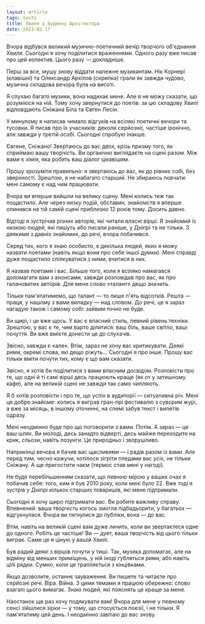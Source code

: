 ```yaml
---
layout: article
tags: texts
title: Хвиля у Будинку Архітектора
date: 2023-02-17
---
```


Вчора відбувся великий музично-поетичний вечір творчого об'єднання Хвиля. Сьогодні я хочу поділитися враженнями. Одного разу вже писав про цей колектив. Цього разу — докладніше.

Перш за все, мушу знову віддати належне музикантам. Нік Корнері (клавішні) та Олександр Архіпов (скрипка) грали як завжди чудово, музична складова вечора була на висоті.

Я слухаю багато музики, вона надихає мене. Але я не можу сказати, що розуміюся на ній. Тому хочу звернутися до поетів: за цю складову Хвилі відповідають Сніжана Біла та Євген Лесін.

У минулому я написав чимало відгуків на всілякі поетичні вечори та тусовки. Я писав про їх учасників: деколи серйозно, частіше іронічно, але завжди у третій особі. Сьогодні спробую інакше.

Євгене, Сніжано! Звертаюсь до вас двох, крізь призму того, як сприймаю вашу творчість. Ви органічно виглядаєте на сцені разом. Між вами є хімія, яка робить ваш діалог цікавішим.

Прошу зрозуміти правильно: я звертаюсь до вас, як до рівних собі, без зверхності. Зрештою, я не набагато старший. Не збираюсь повчати: мені самому є над чим працювати.

Вчора ви вперше вийшли на велику сцену. Мені колись теж так пощастило. Але через низку подій, обставин, знайомств я вперше опинився на тій самій сцені приблизно 12 років тому. Досить давно.

Відтоді я зустрічав різних авторів, які читали власні вірші. Я знайомий із низкою людей, які пишуть або писали раніше, у Дніпрі та не тільки. З деякими з давніх знайомих, до речі, вчора побачився.

Серед тих, кого я знаю особисто, є декілька людей, яких я можу назвати поетами (навіть якщо вони про себе іншої думки). Мені справді дуже пощастило спілкуватися з ними, вчитися в них.

Я назвав поетами і вас. Більше того, коли я всіляко намагався допомагати вам з анонсами, завжди розповідав про вас, як про талановитих авторів. Для мене слово «талант» дещо значить.

Тільки пам'ятатимемо, що талант — то лише п'ять відсотків. Решта — праця, у нашому з вами випадку — над словом. До речі, це я зараз нагадую також і самому собі: зайвим точно не буде.

Ви щирі, і це вже щось. У вас є власний стиль, певний рівень техніки. Зрештою, у вас є те, чим варто ділитися: ваш біль, ваше світло, ваші почуття. Ви вже вмієте донести це до слухачів.

Звісно, завжди є «але». Втім, зараз не хочу вас критикувати. Деякі рими, окремі слова, які дещо ріжуть... Сьогодні я про інше. Прошу вас тільки вміти почути тих, кому є що вам сказати.

Звісно, я хотів би поділитися з вами власним досвідом. Розповісти про те, що одні й ті самі вірші десь працюють краще (як от у затишному кафе), але на великій сцені не завжди так само чипляють.

Я б хотів розповісти і про те, що успіх в аудиторії — ситуативна річ. Мені це добре знайоме: колись я виграв гран-прі фестивалю з суворим журі, а вже за місяць, в іншому оточенні, на слемі забув текст і вилетів одразу.

Мені неодмінно буде про що поговорити з вами. Потім. А зараз — це ваш шлях. Ви молоді, десь занадто відверті, десь майже переходите на крик, сльози, навіть лозунги. Це природньо і зворушливо.

Наприкінці вечора я бачив вас щасливими — і радів разом із вами. Але перед тим, чесно кажучи, хотілося зігріти пледами вас усіх, не тільки Сніжану. А ще пригостити чаєм (термос став мені у нагоді).

Не буде перебільшенням сказати, що певною мірою у ваших очах я побачив себе: того, ким я був 2010 року, коли мені було 22. Вже тоді я зустрів у Дніпрі кількох старших товаришів, які мене підтримали.

Сьогодні я хочу щиро підтримати вас. Ви робите важливу справу. Впевнений: ваша творчість когось змогла підбадьорити, у багатьох — відгукнулася. Вчора ви тягнулися до публіки, вона — до вас.

Втім, навіть на великій сцені вам дуже личить, коли ви звертаєтеся одне до одного. Робіть це частіше! Ви — дует, ваша творчість від цього тільки виграє. Саме це я ціную у вашій Хвилі.

Був радий деякі з віршів почути у тиші. Так, музика допомагає, але на відміну від менших приміщень, у ній іноді губляться рими, або навіть цілі рядки. Сумно, коли це трапляється з кінцівками.

Якщо дозволите, останнє зауваження. Ви пишете та читаєте про серйозні речі. Віра. Війна. З цими темами я працюю обережно: слово взагалі цього вимагає. Знаю людей, які пояснять це краще за мене.

Наостанок ще раз хочу подякувати вам! Вчора для мене у певному сенсі зійшлися зірки —  у тому, що стосується поезії, і не тільки. Я пам'ятатиму цей день. І неодмінно завітаю до вас знову.
